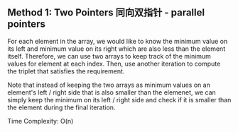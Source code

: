 ## Method 1: Two Pointers 同向双指针 - parallel pointers

For each element in the array, we would like to know the minimum value on its left and minimum value on its right which are also less than the element itself. Therefore, we can use two arrays to keep track of the minimum values for element at each index. Then, use another iteration to compute the triplet that satisfies the requirement.

Note that instead of keeping the two arrays as minimum values on an element's left / right side that is also smaller than the elemenet, we can simply keep the minimum on its left / right side and check if it is smaller than the element during the final iteration.

Time Complexity: O(n)
